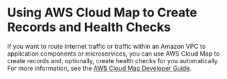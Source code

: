 # Using AWS Cloud Map to Create Records and Health Checks<a name="autonaming"></a>

If you want to route internet traffic or traffic within an Amazon VPC to application components or microservices, you can use AWS Cloud Map to create records and, optionally, create health checks for you automatically\. For more information, see the [AWS Cloud Map Developer Guide](https://docs.aws.amazon.com/cloud-map/latest/dg/)\.